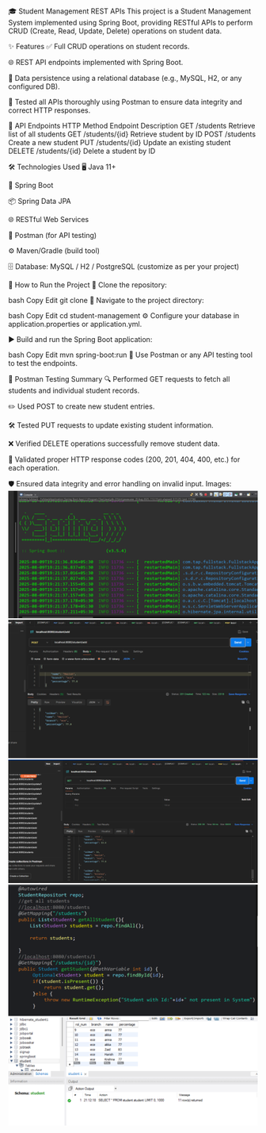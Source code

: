 🎓 Student Management REST APIs
This project is a Student Management System implemented using Spring Boot, providing RESTful APIs to perform CRUD (Create, Read, Update, Delete) operations on student data.

✨ Features
✅ Full CRUD operations on student records.

🌐 REST API endpoints implemented with Spring Boot.

💾 Data persistence using a relational database (e.g., MySQL, H2, or any configured DB).

🧪 Tested all APIs thoroughly using Postman to ensure data integrity and correct HTTP responses.

🔗 API Endpoints
HTTP Method	Endpoint	Description
GET	/students	Retrieve list of all students
GET	/students/{id}	Retrieve student by ID
POST	/students	Create a new student
PUT	/students/{id}	Update an existing student
DELETE	/students/{id}	Delete a student by ID

🛠️ Technologies Used
🖥️ Java 11+

🚀 Spring Boot

📦 Spring Data JPA

🌐 RESTful Web Services

🔧 Postman (for API testing)

⚙️ Maven/Gradle (build tool)

🗄️ Database: MySQL / H2 / PostgreSQL (customize as per your project)

🚀 How to Run the Project
🔽 Clone the repository:

bash
Copy
Edit
git clone <repository-url>
📂 Navigate to the project directory:

bash
Copy
Edit
cd student-management
⚙️ Configure your database in application.properties or application.yml.

▶️ Build and run the Spring Boot application:

bash
Copy
Edit
mvn spring-boot:run
🧪 Use Postman or any API testing tool to test the endpoints.

🧪 Postman Testing Summary
🔍 Performed GET requests to fetch all students and individual student records.

✏️ Used POST to create new student entries.

🛠️ Tested PUT requests to update existing student information.

❌ Verified DELETE operations successfully remove student data.

📩 Validated proper HTTP response codes (200, 201, 404, 400, etc.) for each operation.

🛡️ Ensured data integrity and error handling on invalid input.
Images:
![Welcome_File](Images/welcome.png)
![Basic_Operation](Images/list1.png)
![Basic_Operation](Images/list2.png)
![Basic_Operation](Images/list3.png)
![Data_Base](Images/database.png)
